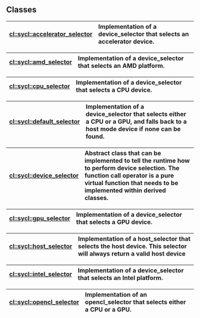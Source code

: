 ## Classes

| [cl::sycl::accelerator_selector](./cl::sycl::accelerator_selector/README.md) | Implementation of a device_selector that selects an accelerator device.  |
| :--- | :--- |


| [cl::sycl::amd_selector](./cl::sycl::amd_selector/README.md) | Implementation of a device_selector that selects an AMD platform.  |
| :--- | :--- |


| [cl::sycl::cpu_selector](./cl::sycl::cpu_selector/README.md) | Implementation of a device_selector that selects a CPU device.  |
| :--- | :--- |


| [cl::sycl::default_selector](./cl::sycl::default_selector/README.md) | Implementation of a device_selector that selects either a CPU or a GPU, and falls back to a host mode device if none can be found.  |
| :--- | :--- |


| [cl::sycl::device_selector](./cl::sycl::device_selector/README.md) | Abstract class that can be implemented to tell the runtime how to perform device selection. The function call operator is a pure virtual function that needs to be implemented within derived classes.  |
| :--- | :--- |


| [cl::sycl::gpu_selector](./cl::sycl::gpu_selector/README.md) | Implementation of a device_selector that selects a GPU device.  |
| :--- | :--- |


| [cl::sycl::host_selector](./cl::sycl::host_selector/README.md) | Implementation of a host_selector that selects the host device. This selector will always return a valid host device  |
| :--- | :--- |


| [cl::sycl::intel_selector](./cl::sycl::intel_selector/README.md) | Implementation of a device_selector that selects an Intel platform.  |
| :--- | :--- |


| [cl::sycl::opencl_selector](./cl::sycl::opencl_selector/README.md) | Implementation of an opencl_selector that selects either a CPU or a GPU.  |
| :--- | :--- |

